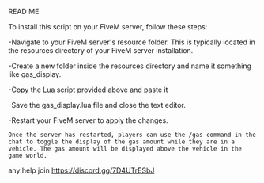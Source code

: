 READ ME 


To install this script on your FiveM server, follow these steps:


-Navigate to your FiveM server's resource folder. This is typically located in the resources directory of your FiveM server installation.

-Create a new folder inside the resources directory and name it something like gas_display.

-Copy the Lua script provided above and paste it 

-Save the gas_display.lua file and close the text editor.

-Restart your FiveM server to apply the changes.

	Once the server has restarted, players can use the /gas command in the chat to toggle the display of the gas amount while they are in a vehicle. The gas amount will be displayed above the vehicle in the game world.


any help join https://discord.gg/7D4UTrESbJ
